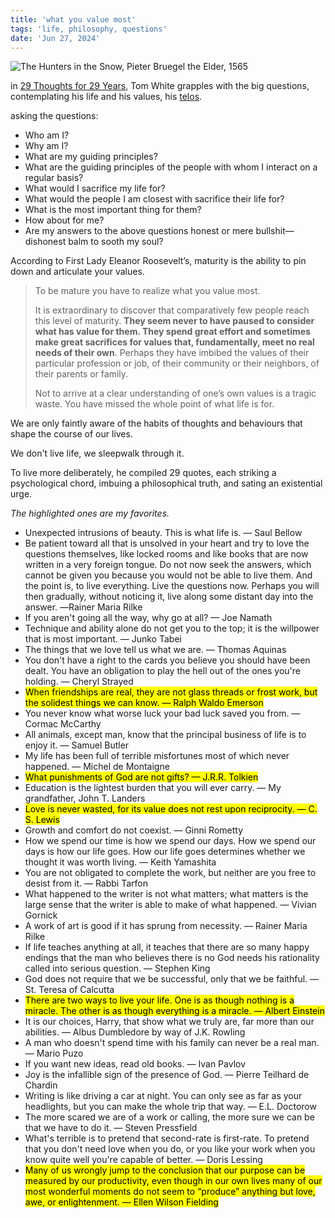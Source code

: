 ```yaml
---
title: 'what you value most'
tags: 'life, philosophy, questions'
date: 'Jun 27, 2024'
---
```


![The Hunters in the Snow, Pieter Bruegel the Elder, 1565](/images/huntersnow.jpg)

in [29 Thoughts for 29 Years](https://www.whitenoise.email/p/29-thoughts-29-years), Tom White grapples with the big questions, contemplating his life and his values, his [telos](https://en.wikipedia.org/wiki/Telos).

asking the questions:

- Who am I?
- Why am I?
- What are my guiding principles?
- What are the guiding principles of the people with whom I interact on a regular basis?
- What would I sacrifice my life for?
- What would the people I am closest with sacrifice their life for?
- What is the most important thing for them?
- How about for me?
- Are my answers to the above questions honest or mere bullshit—dishonest balm to sooth my soul?

According to First Lady Eleanor Roosevelt’s, maturity is the ability to pin down and articulate your values.

> To be mature you have to realize what you value most.
>
> It is extraordinary to discover that comparatively few people reach this level of maturity. **They seem never to have paused to consider what has value for them. They spend great effort and sometimes make great sacrifices for values that, fundamentally, meet no real needs of their own**. Perhaps they have imbibed the values of their particular profession or job, of their community or their neighbors, of their parents or family.
>
> Not to arrive at a clear understanding of one’s own values is a tragic waste. You have missed the whole point of what life is for.

We are only faintly aware of the habits of thoughts and behaviours that shape the course of our lives.

We don't live life, we sleepwalk through it.

To live more deliberately, he compiled 29 quotes, each striking a psychological chord, imbuing a philosophical truth, and sating an existential urge.

_The highlighted ones are my favorites._

- Unexpected intrusions of beauty. This is what life is. — Saul Bellow
- Be patient toward all that is unsolved in your heart and try to love the questions themselves, like locked rooms and like books that are now written in a very foreign tongue. Do not now seek the answers, which cannot be given you because you would not be able to live them. And the point is, to live everything. Live the questions now. Perhaps you will then gradually, without noticing it, live along some distant day into the answer. ―Rainer Maria Rilke
- If you aren't going all the way, why go at all? — Joe Namath
- Technique and ability alone do not get you to the top; it is the willpower that is most important. — Junko Tabei
- The things that we love tell us what we are. — Thomas Aquinas
- You don't have a right to the cards you believe you should have been dealt. You have an obligation to play the hell out of the ones you're holding. — Cheryl Strayed
- <mark>When friendships are real, they are not glass threads or frost work, but the solidest things we can know. — Ralph Waldo Emerson</mark>
- You never know what worse luck your bad luck saved you from. — Cormac McCarthy
- All animals, except man, know that the principal business of life is to enjoy it. — Samuel Butler
- My life has been full of terrible misfortunes most of which never happened. — Michel de Montaigne
- <mark>What punishments of God are not gifts? — J.R.R. Tolkien</mark>
- Education is the lightest burden that you will ever carry. — My grandfather, John T. Landers
- <mark>Love is never wasted, for its value does not rest upon reciprocity. — C. S. Lewis</mark>
- Growth and comfort do not coexist. — Ginni Rometty
- How we spend our time is how we spend our days. How we spend our days is how our life goes. How our life goes determines whether we thought it was worth living. — Keith Yamashita
- You are not obligated to complete the work, but neither are you free to desist from it. — Rabbi Tarfon
- What happened to the writer is not what matters; what matters is the large sense that the writer is able to make of what happened. — Vivian Gornick
- A work of art is good if it has sprung from necessity. — Rainer Maria Rilke
- If life teaches anything at all, it teaches that there are so many happy endings that the man who believes there is no God needs his rationality called into serious question. — Stephen King
- God does not require that we be successful, only that we be faithful. — St. Teresa of Calcutta
- <mark>There are two ways to live your life. One is as though nothing is a miracle. The other is as though everything is a miracle. — Albert Einstein</mark>
- It is our choices, Harry, that show what we truly are, far more than our abilities. — Albus Dumbledore by way of J.K. Rowling
- A man who doesn't spend time with his family can never be a real man. — Mario Puzo
- If you want new ideas, read old books. — Ivan Pavlov
- Joy is the infallible sign of the presence of God. — Pierre Teilhard de Chardin
- Writing is like driving a car at night. You can only see as far as your headlights, but you can make the whole trip that way. — E.L. Doctorow
- The more scared we are of a work or calling, the more sure we can be that we have to do it. — Steven Pressfield
- What's terrible is to pretend that second-rate is first-rate. To pretend that you don't need love when you do, or you like your work when you know quite well you're capable of better. — Doris Lessing
- <mark>Many of us wrongly jump to the conclusion that our purpose can be measured by our productivity, even though in our own lives many of our most wonderful moments do not seem to “produce” anything but love, awe, or enlightenment. — Ellen Wilson Fielding</mark>
